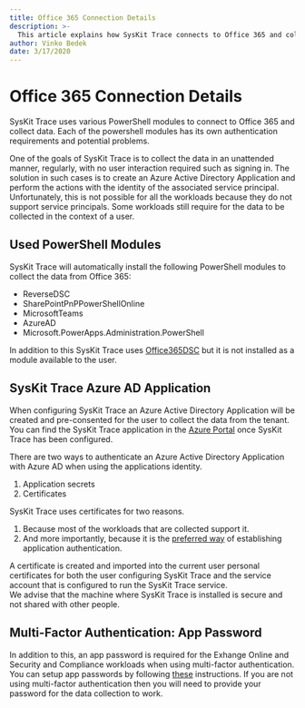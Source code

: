 ```yaml
---
title: Office 365 Connection Details
description: >-
  This article explains how SysKit Trace connects to Office 365 and collects data.
author: Vinko Bedek
date: 3/17/2020
---
```


# Office 365 Connection Details

SysKit Trace uses various PowerShell modules to connect to Office 365 and collect data.
Each of the powershell modules has its own authentication requirements and potential problems.

One of the goals of SysKit Trace is to collect the data in an unattended manner, regularly, with no user interaction required such as signing in. 
The solution in such cases is to create an Azure Active Directory Application and perform the actions with the identity of the associated service principal.
Unfortunately, this is not possible for all the workloads because they do not support service principals. Some workloads still require for the data to be collected in the context of a user.  

## Used PowerShell Modules
SysKit Trace will automatically install the following PowerShell modules to collect the data from Office 365:
- ReverseDSC
- SharePointPnPPowerShellOnline
- MicrosoftTeams
- AzureAD
- Microsoft.PowerApps.Administration.PowerShell

In addition to this SysKit Trace uses [Office365DSC](https://github.com/microsoft/Office365DSC) but it is not installed as a module available to the user.

## SysKit Trace Azure AD Application
When configuring SysKit Trace an Azure Active Directory Application will be created and pre-consented for the user to collect the data from the tenant.
You can find the SysKit Trace application in the [Azure Portal](https://portal.azure.com/#blade/Microsoft_AAD_IAM/ActiveDirectoryMenuBlade/RegisteredApps) once SysKit Trace has been configured. 

There are two ways to authenticate an Azure Active Directory Application with Azure AD when using the applications identity.
1. Application secrets
2. Certificates  

SysKit Trace uses certificates for two reasons.
1. Because most of the workloads that are collected support it.
2. And more importantly, because it is the [preferred way](https://docs.microsoft.com/en-us/azure/active-directory/develop/identity-platform-integration-checklist#security) of establishing application authentication.

A certificate is created and imported into the current user personal certificates for both the user configuring SysKit Trace and the service account that is configured to run the SysKit Trace service.  
We advise that the machine where SysKit Trace is installed is secure and not shared with other people.

## Multi-Factor Authentication: App Password
In addition to this, an app password is required for the Exhange Online and Security and Compliance workloads when using multi-factor authentication. 
You can setup app passwords by following [these](https://docs.microsoft.com/en-us/azure/active-directory/user-help/multi-factor-authentication-end-user-app-passwords) instructions.
If you are not using multi-factor authentication then you will need to provide your password for the data collection to work.



